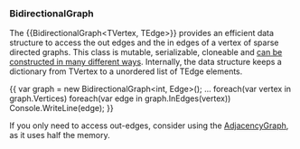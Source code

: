 ### BidirectionalGraph

The {{BidirectionalGraph<TVertex, TEdge>}} provides an efficient data structure to access the out edges and the in edges of a vertex of sparse directed graphs. This class is mutable, serializable, cloneable and [can be constructed in many different ways](Creating-Graphs.md). Internally, the data structure keeps a dictionary from TVertex to a unordered list of TEdge elements.

{{
var graph = new BidirectionalGraph<int, Edge<int>>();
...
foreach(var vertex in graph.Vertices)
    foreach(var edge in graph.InEdges(vertex))
        Console.WriteLine(edge);
}}

If you only need to access out-edges, consider using the [AdjacencyGraph](AdjacencyGraph.md), as it uses half the memory.

